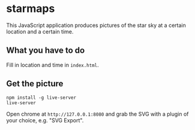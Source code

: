 # starmaps

This JavaScript application produces pictures of the star sky at a certain location and a certain time.

## What you have to do
Fill in location and time in `index.html`.

## Get the picture
```
npm install -g live-server
live-server
```
Open chrome at `http://127.0.0.1:8080` and grab the SVG with a plugin of your choice, e.g. "SVG Export".
